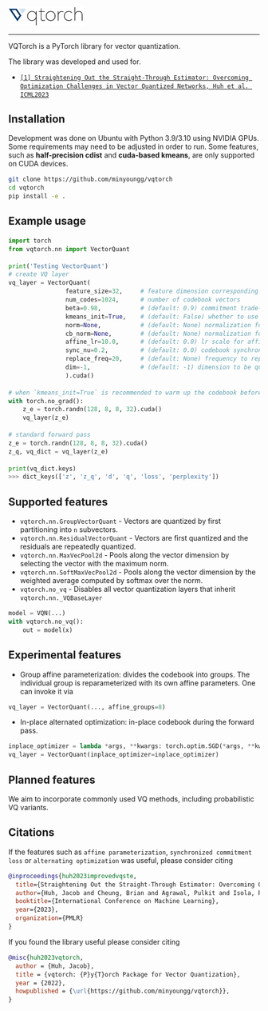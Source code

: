<br>
<br>

<img src="./assets/vqtorch-logo.png"  width="30%">

---   

VQTorch is a PyTorch library for vector quantization. 

The library was developed and used for.   
- <a href="https://minyoungg.github.io/vqtorch/">`[1] Straightening Out the Straight-Through Estimator: Overcoming Optimization Challenges in Vector Quantized Networks, Huh et al. ICML2023`</a>

## Installation
Development was done on Ubuntu with Python 3.9/3.10 using NVIDIA GPUs. Some requirements may need to be adjusted in order to run.
Some features, such as <b>half-precision cdist</b> and <b>cuda-based kmeans</b>, are only supported on CUDA devices.

```bash
git clone https://github.com/minyoungg/vqtorch
cd vqtorch
pip install -e .
```

## Example usage
```python
import torch
from vqtorch.nn import VectorQuant

print('Testing VectorQuant')
# create VQ layer
vq_layer = VectorQuant(
                feature_size=32,     # feature dimension corresponding to the vectors
                num_codes=1024,      # number of codebook vectors
                beta=0.98,           # (default: 0.9) commitment trade-off
                kmeans_init=True,    # (default: False) whether to use kmeans++ init
                norm=None,           # (default: None) normalization for the input vectors
                cb_norm=None,        # (default: None) normalization for codebook vectors
                affine_lr=10.0,      # (default: 0.0) lr scale for affine parameters
                sync_nu=0.2,         # (default: 0.0) codebook synchronization contribution
                replace_freq=20,     # (default: None) frequency to replace dead codes
                dim=-1,              # (default: -1) dimension to be quantized
                ).cuda()

# when `kmeans_init=True` is recommended to warm up the codebook before training
with torch.no_grad():
    z_e = torch.randn(128, 8, 8, 32).cuda()
    vq_layer(z_e)

# standard forward pass
z_e = torch.randn(128, 8, 8, 32).cuda()
z_q, vq_dict = vq_layer(z_e)

print(vq_dict.keys)
>>> dict_keys(['z', 'z_q', 'd', 'q', 'loss', 'perplexity'])
```

## Supported features
- `vqtorch.nn.GroupVectorQuant` - Vectors are quantized by first partitioning into `n` subvectors. 
- `vqtorch.nn.ResidualVectorQuant` - Vectors are first quantized and the residuals are repeatedly quantized.
- `vqtorch.nn.MaxVecPool2d` - Pools along the vector dimension by selecting the vector with the maximum norm.
- `vqtorch.nn.SoftMaxVecPool2d` - Pools along the vector dimension by the weighted average computed by softmax over the norm.
- `vqtorch.no_vq` - Disables all vector quantization layers that inherit `vqtorch.nn._VQBaseLayer`
```python
model = VQN(...)
with vqtorch.no_vq():
    out = model(x)
```

## Experimental features
- Group affine parameterization: divides the codebook into groups. The individual group is reparameterized with its own affine parameters. One can invoke it via 
```python
vq_layer = VectorQuant(..., affine_groups=8)
```
- In-place alternated optimization: in-place codebook during the forward pass. 
```python
inplace_optimizer = lambda *args, **kwargs: torch.optim.SGD(*args, **kwargs, lr=50.0, momentum=0.9)
vq_layer = VectorQuant(inplace_optimizer=inplace_optimizer)
```

## Planned features
We aim to incorporate commonly used VQ methods, including probabilistic VQ variants. 


## Citations
If the features such as `affine parameterization`, `synchronized commitment loss` or `alternating optimization` was useful, please consider citing

```bibtex
@inproceedings{huh2023improvedvqste,
  title={Straightening Out the Straight-Through Estimator: Overcoming Optimization Challenges in Vector Quantized Networks},
  author={Huh, Jacob and Cheung, Brian and Agrawal, Pulkit and Isola, Phillip},
  booktitle={International Conference on Machine Learning},
  year={2023},
  organization={PMLR}
}
```

If you found the library useful please consider citing
```bibtex
@misc{huh2023vqtorch,
  author = {Huh, Jacob},
  title = {vqtorch: {P}y{T}orch Package for Vector Quantization},
  year = {2022},
  howpublished = {\url{https://github.com/minyoungg/vqtorch}},
}
```
